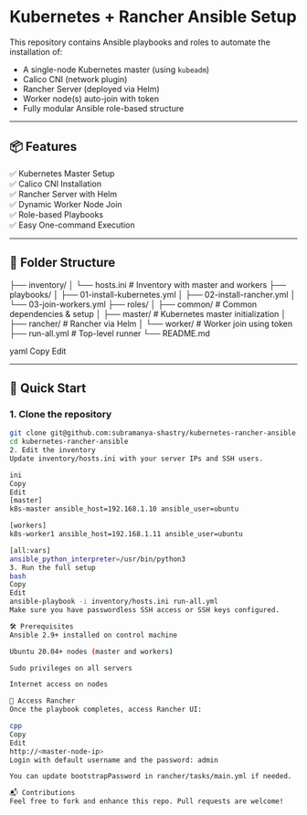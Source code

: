 # Kubernetes + Rancher Ansible Setup

This repository contains Ansible playbooks and roles to automate the installation of:

- A single-node Kubernetes master (using `kubeadm`)
- Calico CNI (network plugin)
- Rancher Server (deployed via Helm)
- Worker node(s) auto-join with token
- Fully modular Ansible role-based structure

---

## 📦 Features

✅ Kubernetes Master Setup  
✅ Calico CNI Installation  
✅ Rancher Server with Helm  
✅ Dynamic Worker Node Join  
✅ Role-based Playbooks  
✅ Easy One-command Execution

---

## 📁 Folder Structure

├── inventory/
│ └── hosts.ini # Inventory with master and workers
├── playbooks/
│ ├── 01-install-kubernetes.yml
│ ├── 02-install-rancher.yml
│ └── 03-join-workers.yml
├── roles/
│ ├── common/ # Common dependencies & setup
│ ├── master/ # Kubernetes master initialization
│ ├── rancher/ # Rancher via Helm
│ └── worker/ # Worker join using token
├── run-all.yml # Top-level runner
└── README.md

yaml
Copy
Edit

---

## 🚀 Quick Start

### 1. Clone the repository

```bash
git clone git@github.com:subramanya-shastry/kubernetes-rancher-ansible.git
cd kubernetes-rancher-ansible
2. Edit the inventory
Update inventory/hosts.ini with your server IPs and SSH users.

ini
Copy
Edit
[master]
k8s-master ansible_host=192.168.1.10 ansible_user=ubuntu

[workers]
k8s-worker1 ansible_host=192.168.1.11 ansible_user=ubuntu

[all:vars]
ansible_python_interpreter=/usr/bin/python3
3. Run the full setup
bash
Copy
Edit
ansible-playbook -i inventory/hosts.ini run-all.yml
Make sure you have passwordless SSH access or SSH keys configured.

🛠 Prerequisites
Ansible 2.9+ installed on control machine

Ubuntu 20.04+ nodes (master and workers)

Sudo privileges on all servers

Internet access on nodes

🔐 Access Rancher
Once the playbook completes, access Rancher UI:

cpp
Copy
Edit
http://<master-node-ip>
Login with default username and the password: admin

You can update bootstrapPassword in rancher/tasks/main.yml if needed.

📬 Contributions
Feel free to fork and enhance this repo. Pull requests are welcome!


